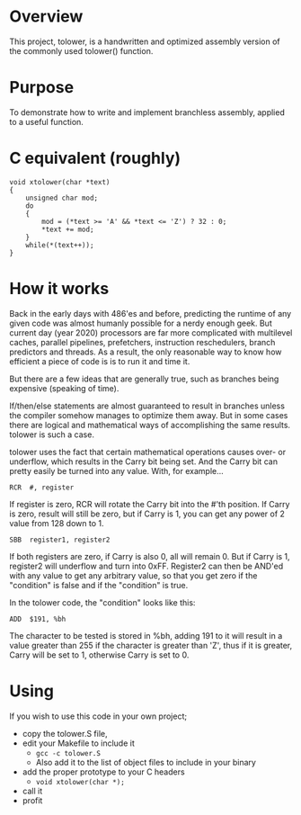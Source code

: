 # Overview

This project, tolower, is a handwritten and optimized assembly version of the commonly used tolower() function.

# Purpose
To demonstrate how to write and implement branchless assembly, applied to a useful function.

# C equivalent (roughly)

```
void xtolower(char *text)
{
	unsigned char mod;
	do
	{
		mod = (*text >= 'A' && *text <= 'Z') ? 32 : 0;
		*text += mod;
	}
	while(*(text++));
}
```

# How it works
Back in the early days with 486'es and before, predicting the runtime of any given code was almost humanly
possible for a nerdy enough geek. But current day (year 2020) processors are far more complicated with
multilevel caches, parallel pipelines, prefetchers, instruction reschedulers, branch predictors and threads.
As a result, the only reasonable way to know how efficient a piece of code is is to run it and time it.

But there are a few ideas that are generally true, such as branches being expensive (speaking of time).

If/then/else statements are almost guaranteed to result in branches unless the compiler somehow manages
to optimize them away. But in some cases there are logical and mathematical ways of accomplishing the same
results. tolower is such a case.

tolower uses the fact that certain mathematical operations causes over- or underflow, which results in the
Carry bit being set. And the Carry bit can pretty easily be turned into any value. With, for example...

```RCR	#, register```

If register is zero, RCR will rotate the Carry bit into the #'th position. If Carry is zero, result will still
be zero, but if Carry is 1, you can get any power of 2 value from 128 down to 1.

```SBB	register1, register2```

If both registers are zero, if Carry is also 0, all will remain 0. But if Carry is 1, register2 will underflow
and turn into 0xFF. Register2 can then be AND'ed with any value to get any arbitrary value, so that you get
zero if the "condition" is false and <anyvalue> if the "condition" is true.

In the tolower code, the "condition" looks like this:

```ADD	$191, %bh```

The character to be tested is stored in %bh, adding 191 to it will result in a value greater than 255 if the
character is greater than 'Z', thus if it is greater, Carry will be set to 1, otherwise Carry is set to 0.

# Using
If you wish to use this code in your own project;
* copy the tolower.S file,
* edit your Makefile to include it
	* `gcc -c tolower.S`
	* Also add it to the list of object files to include in your binary
* add the proper prototype to your C headers
	* `void xtolower(char *);`
* call it
* profit


